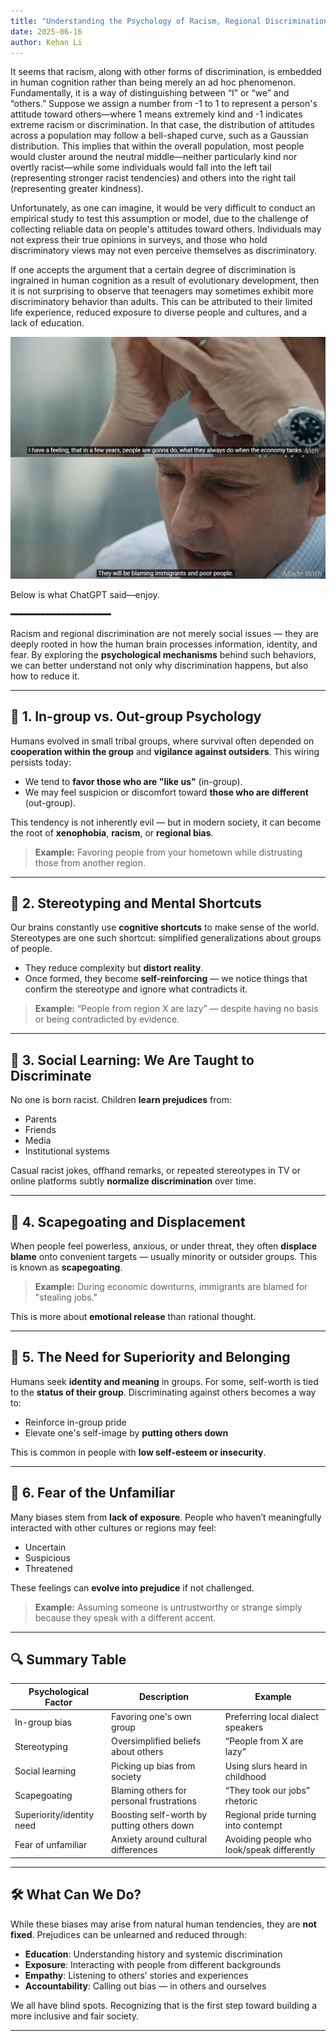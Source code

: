 ```yaml
---
title: "Understanding the Psychology of Racism, Regional Discrimination and School bullying"
date: 2025-06-16
author: Kehan Li
---
```


It seems that racism, along with other forms of discrimination, is embedded in human cognition rather than being merely an ad hoc phenomenon. Fundamentally, it is a way of distinguishing between “I” or “we” and “others.” Suppose we assign a number from -1 to 1 to represent a person's attitude toward others—where 1 means extremely kind and -1 indicates extreme racism or discrimination. In that case, the distribution of attitudes across a population may follow a bell-shaped curve, such as a Gaussian distribution. This implies that within the overall population, most people would cluster around the neutral middle—neither particularly kind nor overtly racist—while some individuals would fall into the left tail (representing stronger racist tendencies) and others into the right tail (representing greater kindness).

Unfortunately, as one can imagine, it would be very difficult to conduct an empirical study to test this assumption or model, due to the challenge of collecting reliable data on people's attitudes toward others. Individuals may not express their true opinions in surveys, and those who hold discriminatory views may not even perceive themselves as discriminatory.

If one accepts the argument that a certain degree of discrimination is ingrained in human cognition as a result of evolutionary development, then it is not surprising to observe that teenagers may sometimes exhibit more discriminatory behavior than adults. This can be attributed to their limited life experience, reduced exposure to diverse people and cultures, and a lack of education.

![The Big Short](https://github.com/KehanLi-1123/KehanLi.github.io/raw/master/images/TheBigShort.png)


Below is what ChatGPT said—enjoy.

**━━━━━━━━━━━━━━━━━━━**


Racism and regional discrimination are not merely social issues — they are deeply rooted in how the human brain processes information, identity, and fear. By exploring the **psychological mechanisms** behind such behaviors, we can better understand not only why discrimination happens, but also how to reduce it.

---

## 🧠 1. In-group vs. Out-group Psychology

Humans evolved in small tribal groups, where survival often depended on **cooperation within the group** and **vigilance against outsiders**. This wiring persists today:

- We tend to **favor those who are "like us"** (in-group).
- We may feel suspicion or discomfort toward **those who are different** (out-group).

This tendency is not inherently evil — but in modern society, it can become the root of **xenophobia**, **racism**, or **regional bias**.

> **Example:** Favoring people from your hometown while distrusting those from another region.

---

## 🧠 2. Stereotyping and Mental Shortcuts

Our brains constantly use **cognitive shortcuts** to make sense of the world. Stereotypes are one such shortcut: simplified generalizations about groups of people.

- They reduce complexity but **distort reality**.
- Once formed, they become **self-reinforcing** — we notice things that confirm the stereotype and ignore what contradicts it.

> **Example:** “People from region X are lazy” — despite having no basis or being contradicted by evidence.

---

## 🧠 3. Social Learning: We Are Taught to Discriminate

No one is born racist. Children **learn prejudices** from:

- Parents
- Friends
- Media
- Institutional systems

Casual racist jokes, offhand remarks, or repeated stereotypes in TV or online platforms subtly **normalize discrimination** over time.

---

## 🧠 4. Scapegoating and Displacement

When people feel powerless, anxious, or under threat, they often **displace blame** onto convenient targets — usually minority or outsider groups. This is known as **scapegoating**.

> **Example:** During economic downturns, immigrants are blamed for "stealing jobs."

This is more about **emotional release** than rational thought.

---

## 🧠 5. The Need for Superiority and Belonging

Humans seek **identity and meaning** in groups. For some, self-worth is tied to the **status of their group**. Discriminating against others becomes a way to:

- Reinforce in-group pride
- Elevate one's self-image by **putting others down**

This is common in people with **low self-esteem or insecurity**.

---

## 🧠 6. Fear of the Unfamiliar

Many biases stem from **lack of exposure**. People who haven’t meaningfully interacted with other cultures or regions may feel:

- Uncertain
- Suspicious
- Threatened

These feelings can **evolve into prejudice** if not challenged.

> **Example:** Assuming someone is untrustworthy or strange simply because they speak with a different accent.

---

## 🔍 Summary Table

| Psychological Factor       | Description                                 | Example                                 |
|---------------------------|---------------------------------------------|-----------------------------------------|
| In-group bias              | Favoring one's own group                    | Preferring local dialect speakers       |
| Stereotyping              | Oversimplified beliefs about others         | “People from X are lazy”                |
| Social learning            | Picking up bias from society                | Using slurs heard in childhood          |
| Scapegoating               | Blaming others for personal frustrations    | “They took our jobs” rhetoric           |
| Superiority/identity need  | Boosting self-worth by putting others down | Regional pride turning into contempt    |
| Fear of unfamiliar         | Anxiety around cultural differences         | Avoiding people who look/speak differently |

---

## 🛠️ What Can We Do?

While these biases may arise from natural human tendencies, they are **not fixed**. Prejudices can be unlearned and reduced through:

- **Education**: Understanding history and systemic discrimination
- **Exposure**: Interacting with people from different backgrounds
- **Empathy**: Listening to others’ stories and experiences
- **Accountability**: Calling out bias — in others and ourselves

We all have blind spots. Recognizing that is the first step toward building a more inclusive and fair society.

---
